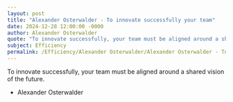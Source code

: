 ```yaml
---
layout: post
title: "Alexander Osterwalder - To innovate successfully your team"
date: 2024-12-28 12:00:00 -0000
author: Alexander Osterwalder
quote: "To innovate successfully, your team must be aligned around a shared vision of the future."
subject: Efficiency
permalink: /Efficiency/Alexander Osterwalder/Alexander Osterwalder - To innovate successfully your team
---
```


To innovate successfully, your team must be aligned around a shared vision of the future.

- Alexander Osterwalder
